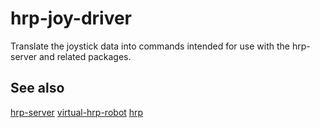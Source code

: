 # hrp-joy-driver
Translate the joystick data into commands intended for use with the hrp-server and related packages.

## See also
[hrp-server](https://github.com/andresmanelli/hrp-server)
[virtual-hrp-robot](https://github.com/andresmanelli/virtual-hrp-robot)
[hrp](https://github.com/andresmanelli/hrp)
